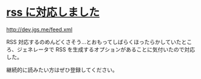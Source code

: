 # [rss に対応しました](/2014/10/10/coped-with-rss.html)

http://dev.jgs.me/feed.xml

RSS 対応するのめんどくさそう...とおもってしばらくほったらかしていたところ、ジェネレータで RSS を生成するオプションがあることに気付いたので対応した。

継続的に読みたい方はぜひ登録してください。
